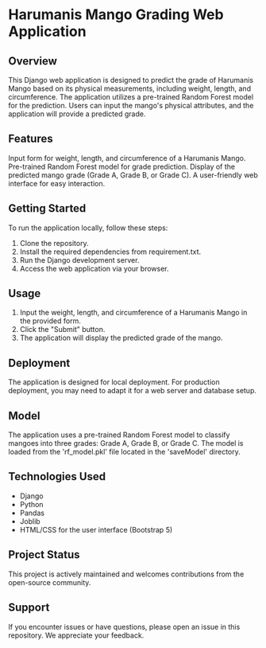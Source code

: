 

# Harumanis Mango Grading Web Application
## Overview
This Django web application is designed to predict the grade of Harumanis Mango based on its physical measurements, including weight, length, and circumference. The application utilizes a pre-trained Random Forest model for the prediction. Users can input the mango's physical attributes, and the application will provide a predicted grade.

## Features
Input form for weight, length, and circumference of a Harumanis Mango.
Pre-trained Random Forest model for grade prediction.
Display of the predicted mango grade (Grade A, Grade B, or Grade C).
A user-friendly web interface for easy interaction.

## Getting Started
To run the application locally, follow these steps:

1. Clone the repository.
2. Install the required dependencies from requirement.txt.
3. Run the Django development server.
4. Access the web application via your browser.

## Usage
1. Input the weight, length, and circumference of a Harumanis Mango in the provided form.
2. Click the "Submit" button.
3. The application will display the predicted grade of the mango.
   
## Deployment
The application is designed for local deployment. For production deployment, you may need to adapt it for a web server and database setup.

## Model
The application uses a pre-trained Random Forest model to classify mangoes into three grades: Grade A, Grade B, or Grade C. The model is loaded from the 'rf_model.pkl' file located in the 'saveModel' directory.

## Technologies Used
* Django
* Python
* Pandas
* Joblib
* HTML/CSS for the user interface (Bootstrap 5)
  
## Project Status
This project is actively maintained and welcomes contributions from the open-source community.


## Support
If you encounter issues or have questions, please open an issue in this repository. We appreciate your feedback.
